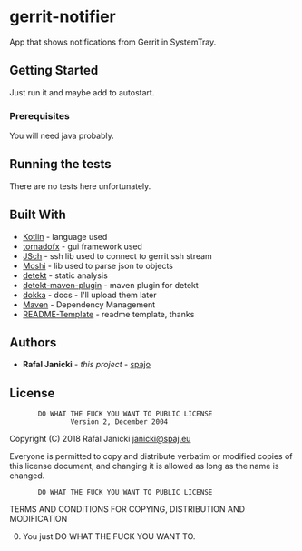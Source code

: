 # gerrit-notifier

App that shows notifications from Gerrit in SystemTray.

## Getting Started

Just run it and maybe add to autostart.

### Prerequisites

You will need java probably.


## Running the tests

There are no tests here unfortunately.

## Built With

* [Kotlin](https://kotlinlang.org/) - language used
* [tornadofx](https://github.com/edvin/tornadofx) - gui framework used
* [JSch](http://www.jcraft.com/jsch/) - ssh lib used to connect to gerrit ssh stream
* [Moshi](https://github.com/square/moshi) - lib used to parse json to objects
* [detekt](https://github.com/arturbosch/detekt) - static analysis
* [detekt-maven-plugin](https://github.com/Ozsie/detekt-maven-plugin) - maven plugin for detekt
* [dokka](https://github.com/Kotlin/dokka) - docs - I'll upload them later
* [Maven](https://maven.apache.org/) - Dependency Management
* [README-Template](https://gist.github.com/PurpleBooth/109311bb0361f32d87a2) - readme template, thanks


## Authors

* **Rafal Janicki** - *this project* - [spajo](https://github.com/spajo)

## License

           DO WHAT THE FUCK YOU WANT TO PUBLIC LICENSE
                   Version 2, December 2004

Copyright (C) 2018 Rafal Janicki <janicki@spaj.eu>

Everyone is permitted to copy and distribute verbatim or modified
copies of this license document, and changing it is allowed as long
as the name is changed.

           DO WHAT THE FUCK YOU WANT TO PUBLIC LICENSE
  TERMS AND CONDITIONS FOR COPYING, DISTRIBUTION AND MODIFICATION

 0. You just DO WHAT THE FUCK YOU WANT TO.

